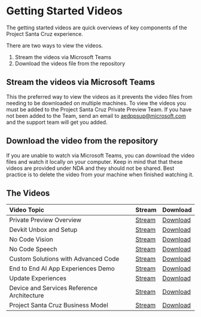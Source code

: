# Getting Started Videos

The getting started videos are quick overviews of key components of the Project Santa Cruz experience.

There are two ways to view the videos.

1. Stream the videos via Microsoft Teams
2. Download the videos file from the repository

## Stream the videos via Microsoft Teams
This the preferred way to view the videos as it prevents the video files from needing to be downloaded on multiple machines. To view the videos you must be added to the Project Santa Cruz Private Preview Team. If you have not been added to the Team, send an email to aedppsup@microsoft.com and the support team will get you added.

## Download the video from the repository
If you are unable to watch via Microsoft Teams, you can download the video files and watch it locally on your computer. Keep in mind that that these videos are provided under NDA and they should not be shared. Best practice is to delete the video from your machine when finished watching it.

## The Videos

| Video Topic | Stream | Download | 
| :---------- | :----- | :------- |
| Private Preview Overview | [Stream](https://microsoft.sharepoint-df.com/:v:/r/teams/ProjectSantaCruzPrivatePreview/Shared%20Documents/General/Videos/Getting%20Started/1%20-%20Private%20Preview%20Overview.mp4?csf=1&web=1&e=iDXHtg) | [Download](https://github.com/microsoft/Project-Santa-Cruz-Private-Preview/raw/main/getting-started-videos/1%20-%20Private%20Preview%20Overview.mp4) |
| Devkit Unbox and Setup | [Stream](https://microsoft.sharepoint-df.com/:v:/t/ProjectSantaCruzPrivatePreview/EX3mBUcyM9tOmnVcZMnhe9wB-4lubt4scTkbqh_q8JSM3Q?e=a6QxvT) | [Download](https://github.com/microsoft/Project-Santa-Cruz-Private-Preview/blob/main/videos/2%20-%20Devkit%20Unbox%20and%20Setup.mp4) |
| No Code Vision | [Stream](https://microsoft.sharepoint-df.com/:v:/t/ProjectSantaCruzPrivatePreview/EdhHFF3PbmlBpgRgPEYXAl8BpGlZPE6RaY9YF_rSsX9-GA?e=fl1KhT) | [Download](https://github.com/microsoft/Project-Santa-Cruz-Private-Preview/blob/main/videos/3%20-%20No%20Code%20Vision.mp4) |
| No Code Speech | [Stream](https://microsoft.sharepoint-df.com/:v:/t/ProjectSantaCruzPrivatePreview/EX9RM66ulJ5Biab4HmtzfJoBLlZmq1SH2DzT8uf32SP_oA?e=wP66c2) | [Download](https://github.com/microsoft/Project-Santa-Cruz-Private-Preview/blob/main/videos/4%20-%20No%20Code%20Speech.mp4) |
| Custom Solutions with Advanced Code | [Stream](https://microsoft.sharepoint-df.com/:v:/t/ProjectSantaCruzPrivatePreview/EVcijaRNY9FLgFYil0cQRckBEryNqUW7-SdN5wEUzcAeYw?e=hVh56C) | [Download](https://github.com/microsoft/Project-Santa-Cruz-Private-Preview/blob/main/videos/5%20-%20Custom%20Solutions%20with%20Advanced%20Code.mp4) |
| End to End AI App Experiences Demo | [Stream](https://microsoft.sharepoint-df.com/:v:/t/ProjectSantaCruzPrivatePreview/EeTa06jYvIJBmQmQuqlpIF0BLOZ7_7bm97EoqRXscoPBwA?e=BxeZHF) | [Download](https://github.com/microsoft/Project-Santa-Cruz-Private-Preview/blob/main/videos/6%20-%20End%20to%20End%20AI%20App%20Experiences%20Demo.mp4) |
| Update Experiences | [Stream](https://microsoft.sharepoint-df.com/:v:/t/ProjectSantaCruzPrivatePreview/ESru0JG6QzBGhbYfjT962TwBOM3RRMcrbR9SVMM_D4fmBg?e=lMLftd) | [Download](https://github.com/microsoft/Project-Santa-Cruz-Private-Preview/blob/main/videos/7%20-%20Update%20Experiences.mp4) |
| Device and Services Reference Architecture | [Stream](https://microsoft.sharepoint-df.com/:v:/t/ProjectSantaCruzPrivatePreview/EYGrjx-Fh8tPgSbhZbK56A4B8FuCyWnUajdTnSmaJIkifg?e=V8IANK) | [Download](https://github.com/microsoft/Project-Santa-Cruz-Private-Preview/blob/main/videos/8%20-%20Device%20and%20Services%20Reference%20Architecture.mp4) |
| Project Santa Cruz Business Model | [Stream](https://microsoft.sharepoint-df.com/:v:/t/ProjectSantaCruzPrivatePreview/Edd8rK1rmK5DuwhuUyUY2z4BxUNsBq9wJL4RQ7k9PiUxsw?e=R40QwB) | [Download](https://github.com/microsoft/Project-Santa-Cruz-Private-Preview/blob/main/videos/9%20-%20Project%20Santa%20Cruz%20Business%20Model.mp4) |
